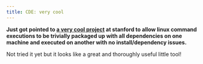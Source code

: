 ```yaml
---
title: CDE: very cool
---
```

**Just got pointed to [a very cool project](http://www.stanford.edu/~pgbovine/cde.html) at stanford to allow linux command executions to be trivially packaged up with all dependencies on one machine and executed on another with no install/dependency issues.**

Not tried it yet but it looks like a great and thoroughly useful little tool!